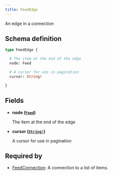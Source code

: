 ```yaml
---
title: FeedEdge
---
```


An edge in a connection

## Schema definition
```graphql
type FeedEdge {

  # The item at the end of the edge
  node: Feed

  # A cursor for use in pagination
  cursor: String!

}
```

## Fields

* **node ([`Feed`](graphql/schema/feed.md))**

  The item at the end of the edge

* **cursor ([`String!`](graphql/schema/string.md))**

  A cursor for use in pagination


## Required by
* [FeedConnection](graphql/schema/feedconnection.md): A connection to a list of items.

